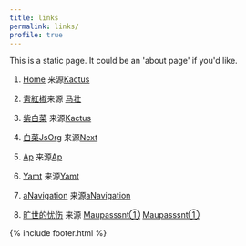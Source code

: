 ```yaml
---
title: links
permalink: links/
profile: true
---
```


This is a static page. It could be an 'about page' if you'd like.

1. [Home](https://github.com/chirenduomeng) 来源[Kactus](https://github.com/nickbalestra/kactus)

2. [靑紅椒](https://qinghongjiao.com/)来源 [马壮](https://github.com/mzlogin/mzlogin.github.io)

3. [紫白菜](https://zibaicai.com/) 来源[Kactus](https://github.com/nickbalestra/kactus)

4. [白菜JsOrg](https://baicai.js.org/) 来源[Next](https://github.com/simpleyyt/jekyll-theme-next)

5. [Ap](https://chirenduomeng.github.io/ap/) 来源[Ap](https://github.com/kssim/ap)

6. [Yamt](https://chirenduomeng.github.io/yamt/) 来源[Yamt](https://github.com/kssim/ap)

7. [aNavigation](https://chirenduomeng.github.io/aNavigation/) 来源[aNavigation](https://github.com/Jackie1123/aNavigation)



8. [旷世的忧伤](https://github.com/chirenduomeng) 来源
   [Maupasssnt①](https://github.com/alafighting/maupassant-jekyll/)
   [Maupasssnt①](https://github.com/imkarl/maupassant-jekyll)


{% include footer.html %}
